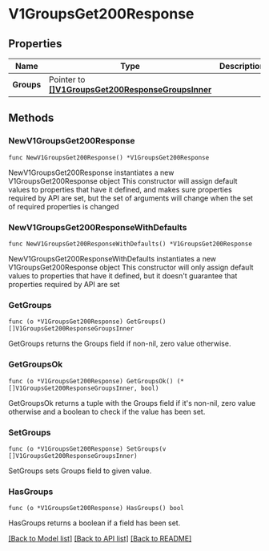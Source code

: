 # V1GroupsGet200Response

## Properties

Name | Type | Description | Notes
------------ | ------------- | ------------- | -------------
**Groups** | Pointer to [**[]V1GroupsGet200ResponseGroupsInner**](V1GroupsGet200ResponseGroupsInner.md) |  | [optional] 

## Methods

### NewV1GroupsGet200Response

`func NewV1GroupsGet200Response() *V1GroupsGet200Response`

NewV1GroupsGet200Response instantiates a new V1GroupsGet200Response object
This constructor will assign default values to properties that have it defined,
and makes sure properties required by API are set, but the set of arguments
will change when the set of required properties is changed

### NewV1GroupsGet200ResponseWithDefaults

`func NewV1GroupsGet200ResponseWithDefaults() *V1GroupsGet200Response`

NewV1GroupsGet200ResponseWithDefaults instantiates a new V1GroupsGet200Response object
This constructor will only assign default values to properties that have it defined,
but it doesn't guarantee that properties required by API are set

### GetGroups

`func (o *V1GroupsGet200Response) GetGroups() []V1GroupsGet200ResponseGroupsInner`

GetGroups returns the Groups field if non-nil, zero value otherwise.

### GetGroupsOk

`func (o *V1GroupsGet200Response) GetGroupsOk() (*[]V1GroupsGet200ResponseGroupsInner, bool)`

GetGroupsOk returns a tuple with the Groups field if it's non-nil, zero value otherwise
and a boolean to check if the value has been set.

### SetGroups

`func (o *V1GroupsGet200Response) SetGroups(v []V1GroupsGet200ResponseGroupsInner)`

SetGroups sets Groups field to given value.

### HasGroups

`func (o *V1GroupsGet200Response) HasGroups() bool`

HasGroups returns a boolean if a field has been set.


[[Back to Model list]](../README.md#documentation-for-models) [[Back to API list]](../README.md#documentation-for-api-endpoints) [[Back to README]](../README.md)


